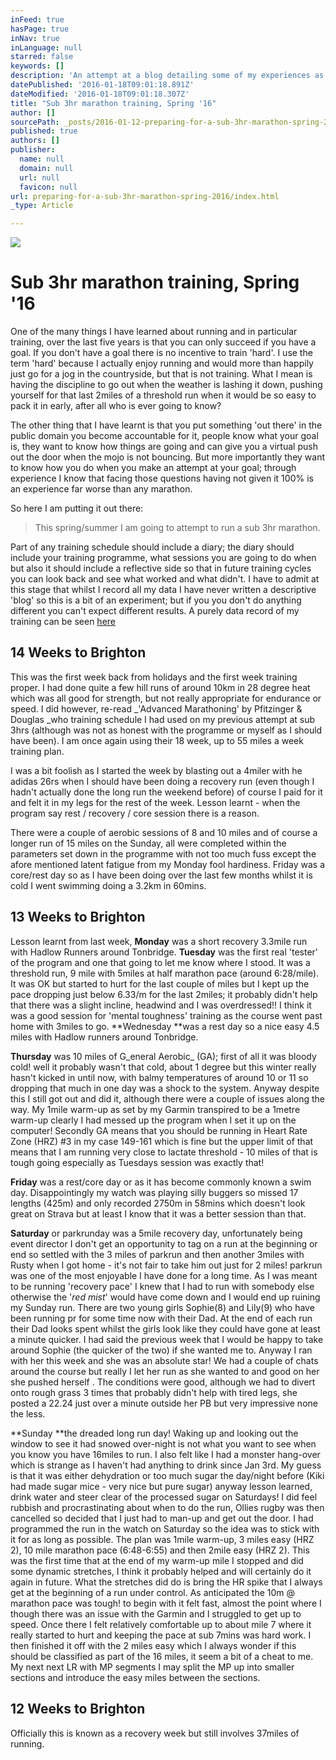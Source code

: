 ```yaml
---
inFeed: true
hasPage: true
inNav: true
inLanguage: null
starred: false
keywords: []
description: 'An attempt at a blog detailing some of my experiences as I prepare for a sub 3 hour marathon  '
datePublished: '2016-01-18T09:01:18.891Z'
dateModified: '2016-01-18T09:01:18.307Z'
title: "Sub 3hr marathon training, Spring '16"
author: []
sourcePath: _posts/2016-01-12-preparing-for-a-sub-3hr-marathon-spring-2016.md
published: true
authors: []
publisher:
  name: null
  domain: null
  url: null
  favicon: null
url: preparing-for-a-sub-3hr-marathon-spring-2016/index.html
_type: Article

---
```

![](https://the-grid-user-content.s3-us-west-2.amazonaws.com/3fd49f53-bb00-40be-be69-38358568bdc2.jpg)

# Sub 3hr marathon training, Spring '16

One of the many things I have learned about running and in particular training,  over the last five years is that you can only succeed if you have a goal. If you don't have a goal there is no incentive to train 'hard'. I use the term 'hard' because I actually enjoy running and would more than happily just go for a jog in the countryside, but that is not training. What I mean is having the discipline to go out when the weather is lashing it down, pushing yourself for that last 2miles of a threshold run when it would be so easy to pack it in early, after all who is ever going to know?

The other thing that I have learnt is that you put something 'out there' in the public domain you become accountable for it, people know what your goal is, they want to know how things are going and can give you a virtual push out the door when the mojo is not bouncing. But more importantly they want to know how you do when you make an attempt at your goal; through experience I know that facing those questions having not given it 100% is an experience far worse than any marathon.

So here I am putting it out there: 
> 
> This spring/summer I am going to attempt to run a sub 3hr marathon.

Part of any training schedule should include a diary; the diary should include your training programme, what sessions you are going to do when but also it should include a reflective side so that in future training cycles you can look back and see what worked and what didn't. I have to admit at this stage that whilst I record all my data I have never written a descriptive 'blog' so this is a bit of an experiment; but if you you don't do anything different you can't expect different results. A purely data record of my training can be seen [here][0]

## 14 Weeks to Brighton

This was the first week back from holidays and the first week training proper. I had done quite a few hill runs of around 10km in 28 degree heat which was all good for strength, but not really appropriate for endurance or speed. I did however, re-read _'Advanced Marathoning' by Pfitzinger & Douglas _who training schedule I had used on my previous attempt at sub 3hrs (although was not as honest with the programme or myself as I should have been). I am once again using their 18 week, up to 55 miles a week training plan.

I was a bit foolish as I started the week by blasting out a 4miler with he adidas 26rs when I should have been doing a recovery run (even though I hadn't actually done the long run the weekend before) of course I paid for it and felt it in my legs for the rest of the week. Lesson learnt - when the program say rest / recovery / core session there is a reason. 

There were a couple of aerobic sessions of 8 and 10 miles and of course a longer run of 15 miles on the Sunday, all were completed within the parameters set down in the programme with not too much fuss except the afore mentioned latent fatigue from my Monday fool hardiness. Friday was a core/rest day so as I have been doing over the last few months whilst it is cold I went swimming doing a 3.2km in 60mins.

## 13 Weeks to Brighton

Lesson learnt from last week, **Monday** was a short recovery 3.3mile run with Hadlow Runners around Tonbridge. **Tuesday** was the first real 'tester' of the program and one that going to let me know where I stood. It was a threshold run, 9 mile with 5miles at half marathon pace (around 6:28/mile). It was OK but started to hurt for the last couple of miles but I kept up the pace dropping just below 6.33/m for the last 2miles; it probably didn't help that there was a slight incline, headwind and I was overdressed!! I think it was a good session for 'mental toughness' training as the course went past home with 3miles to go.   **Wednesday **was a rest day so a nice easy 4.5 miles with Hadlow runners around Tonbridge. 

**Thursday** was 10 miles of G_eneral Aerobic_ (GA); first of all it was bloody cold! well it probably wasn't that cold, about 1 degree but this winter really hasn't kicked in until now, with balmy temperatures of around 10 or 11 so dropping that much in one day was a shock to the system. Anyway despite this I still got out and did it, although there were a couple of issues along the way. My 1mile warm-up as set by my Garmin transpired to be a 1metre warm-up clearly I had messed up the program when I set it up on the computer! Secondly GA means that you should be running in Heart Rate Zone (HRZ) \#3 in my case 149-161 which is fine but the upper limit of that means that I am running very close to lactate threshold - 10 miles of that is tough going especially as Tuesdays session was exactly that!  

**Friday** was a rest/core day or as it has become commonly known a swim day. Disappointingly my watch was playing silly buggers so missed 17 lengths (425m) and only recorded 2750m in 58mins which doesn't look great on Strava but at least I know that it was a better session than that. 

**Saturday** or parkrunday was a 5mile recovery day, unfortunately being event director I don't get an opportunity to tag on a run at the beginning or end so settled with the 3 miles of parkrun and then another 3miles with Rusty when I got home - it's not fair to take him out just for 2 miles! parkrun was one of the most enjoyable I have done for a long time. As  I was meant to be running 'recovery pace' I knew that I had to run with somebody else otherwise the '_red mist_' would have come down and  I would end up ruining my Sunday run. There are two young girls Sophie(8) and Lily(9) who have been running pr for some time now with their Dad. At the end of each run their Dad looks spent whilst the girls look like they could have gone at least a minute quicker. I had said the previous week that I would be happy to take around Sophie (the quicker of the two) if she wanted me to. Anyway I ran with her this week and she was an absolute star! We had a couple of chats around the course but really I let her run as she wanted to and good on her she pushed herself . The conditions were good, although we had to divert onto rough grass 3 times that probably didn't help with tired legs, she posted a 22.24 just over a minute outside her PB but very impressive none the less. 

**Sunday **the dreaded long run day! Waking up and looking out the window to see it had snowed over-night is not what you want to see when you know you have 16miles to run. I also felt like I had a monster hang-over which is strange as I haven't had anything to drink since Jan 3rd. My guess is that it was either dehydration or too much sugar the day/night before (Kiki had made sugar mice - very nice but pure sugar) anyway lesson learned, drink water and steer clear of the processed sugar on Saturdays! I did feel rubbish and procrastinating about when to do the run, Ollies rugby was then cancelled so decided that I just had to man-up and get out the door. I had programmed the run in the watch on Saturday so the idea was to stick with it for as long as possible. The plan was 1mile warm-up, 3 miles easy (HRZ 2), 10 mile marathon pace (6:48-6:55) and then 2mile easy (HRZ 2). This was the first time that at the end of my warm-up mile I stopped and did some dynamic stretches, I think it probably helped and will certainly do it again in future. What the stretches did do is bring the HR spike that I always get at the beginning of a run under  control.  As anticipated the 10m @ marathon pace was tough! to begin with it felt fast, almost the point where I though there was an issue with the Garmin and I struggled to get up to speed. Once there I felt relatively comfortable up to about mile 7 where it really started to hurt and keeping the pace at sub 7mins was hard work. I then finished it off with the 2 miles easy which I always wonder if this should be classified as part of the 16 miles, it seem a bit of a cheat to me. My next next LR with MP segments I may split the MP up into smaller sections and introduce the easy miles between the sections.

## 12 Weeks to Brighton

Officially this is known as a recovery week but still involves 37miles of running.  

[0]: https://docs.google.com/spreadsheets/d/1Cl_DvZj82hFzsy6fQGn1vheRfsPbCElqLrpQEggV7OY/edit?usp=sharing